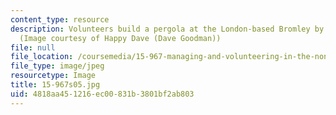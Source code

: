 ```yaml
---
content_type: resource
description: Volunteers build a pergola at the London-based Bromley by Bow Centre.
  (Image courtesy of Happy Dave (Dave Goodman))
file: null
file_location: /coursemedia/15-967-managing-and-volunteering-in-the-non-profit-sector-spring-2005/4818aa451216ec00831b3801bf2ab803_15-967s05.jpg
file_type: image/jpeg
resourcetype: Image
title: 15-967s05.jpg
uid: 4818aa45-1216-ec00-831b-3801bf2ab803
---
```


